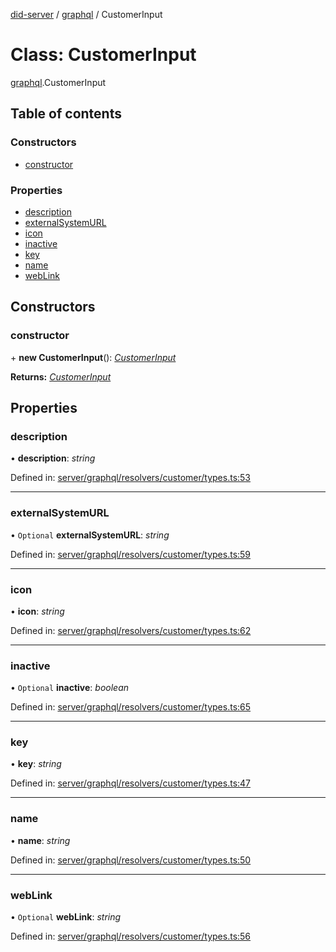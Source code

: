 [did-server](../README.md) / [graphql](../modules/graphql.md) / CustomerInput

# Class: CustomerInput

[graphql](../modules/graphql.md).CustomerInput

## Table of contents

### Constructors

- [constructor](graphql.customerinput.md#constructor)

### Properties

- [description](graphql.customerinput.md#description)
- [externalSystemURL](graphql.customerinput.md#externalsystemurl)
- [icon](graphql.customerinput.md#icon)
- [inactive](graphql.customerinput.md#inactive)
- [key](graphql.customerinput.md#key)
- [name](graphql.customerinput.md#name)
- [webLink](graphql.customerinput.md#weblink)

## Constructors

### constructor

\+ **new CustomerInput**(): [*CustomerInput*](graphql.customerinput.md)

**Returns:** [*CustomerInput*](graphql.customerinput.md)

## Properties

### description

• **description**: *string*

Defined in: [server/graphql/resolvers/customer/types.ts:53](https://github.com/Puzzlepart/did/blob/4fe732f3/server/graphql/resolvers/customer/types.ts#L53)

___

### externalSystemURL

• `Optional` **externalSystemURL**: *string*

Defined in: [server/graphql/resolvers/customer/types.ts:59](https://github.com/Puzzlepart/did/blob/4fe732f3/server/graphql/resolvers/customer/types.ts#L59)

___

### icon

• **icon**: *string*

Defined in: [server/graphql/resolvers/customer/types.ts:62](https://github.com/Puzzlepart/did/blob/4fe732f3/server/graphql/resolvers/customer/types.ts#L62)

___

### inactive

• `Optional` **inactive**: *boolean*

Defined in: [server/graphql/resolvers/customer/types.ts:65](https://github.com/Puzzlepart/did/blob/4fe732f3/server/graphql/resolvers/customer/types.ts#L65)

___

### key

• **key**: *string*

Defined in: [server/graphql/resolvers/customer/types.ts:47](https://github.com/Puzzlepart/did/blob/4fe732f3/server/graphql/resolvers/customer/types.ts#L47)

___

### name

• **name**: *string*

Defined in: [server/graphql/resolvers/customer/types.ts:50](https://github.com/Puzzlepart/did/blob/4fe732f3/server/graphql/resolvers/customer/types.ts#L50)

___

### webLink

• `Optional` **webLink**: *string*

Defined in: [server/graphql/resolvers/customer/types.ts:56](https://github.com/Puzzlepart/did/blob/4fe732f3/server/graphql/resolvers/customer/types.ts#L56)
